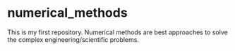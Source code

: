 # numerical_methods
This is my first repository. Numerical methods are best approaches to solve the complex engineering/scientific problems.
